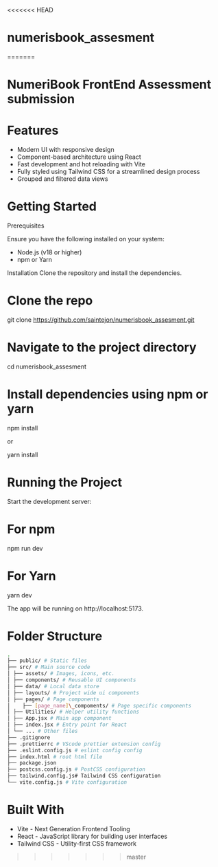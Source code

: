 <<<<<<< HEAD
# numerisbook_assesment
=======
# NumeriBook FrontEnd Assessment submission

# Features

- Modern UI with responsive design
- Component-based architecture using React
- Fast development and hot reloading with Vite
- Fully styled using Tailwind CSS for a streamlined design process
- Grouped and filtered data views

# Getting Started

Prerequisites

Ensure you have the following installed on your system:

- Node.js (v18 or higher)
- npm or Yarn

Installation
Clone the repository and install the dependencies.

# Clone the repo

git clone https://github.com/saintejon/numerisbook_assesment.git

# Navigate to the project directory

cd numerisbook_assesment

# Install dependencies using npm or yarn

npm install

or

yarn install

# Running the Project

Start the development server:

# For npm

npm run dev

# For Yarn

yarn dev

The app will be running on http://localhost:5173.

# Folder Structure

```bash
.
├── public/ # Static files
├── src/ # Main source code
│ ├── assets/ # Images, icons, etc.
│ ├── components/ # Reusable UI components
│ ├── data/ # Local data store
│ ├── layouts/ # Project wide ui components
│ ├── pages/ # Page components
│    ├── [page_name]\_compoments/ # Page specific components
│ ├── Utilities/ # Helper utility functions
│ ├── App.jsx # Main app component
│ ├── index.jsx # Entry point for React
│ └── ... # Other files
├── .gitignore
├── .prettierrc # VScode prettier extension config
├── .eslint.config.js # eslint config config
├── index.html # root html file
├── package.json
├── postcss.config.js # PostCSS configuration
├── tailwind.config.js# Tailwind CSS configuration
└── vite.config.js # Vite configuration

```

# Built With

- Vite - Next Generation Frontend Tooling
- React - JavaScript library for building user interfaces
- Tailwind CSS - Utility-first CSS framework
>>>>>>> master
